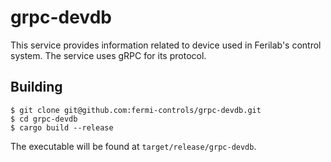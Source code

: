 # grpc-devdb

This service provides information related to device used in Ferilab's control system. The service uses gRPC for its protocol.

## Building

```shell
$ git clone git@github.com:fermi-controls/grpc-devdb.git
$ cd grpc-devdb
$ cargo build --release
```

The executable will be found at `target/release/grpc-devdb`.
